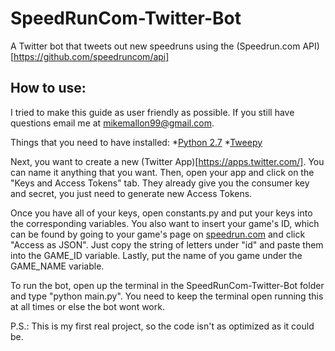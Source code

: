 # SpeedRunCom-Twitter-Bot
A Twitter bot that tweets out new speedruns using the (Speedrun.com API)[https://github.com/speedruncom/api]

## How to use:
I tried to make this guide as user friendly as possible. If you still have questions email me at mikemallon99@gmail.com.

Things that you need to have installed:
  *[Python 2.7](https://www.python.org/download/releases/2.7/)
  *[Tweepy](https://github.com/tweepy/tweepy)

Next, you want to create a new (Twitter App)[https://apps.twitter.com/]. You can name it anything that you want.
Then, open your app and click on the "Keys and Access Tokens" tab. They already give you the consumer key and secret,
you just need to generate new Access Tokens.

Once you have all of your keys, open constants.py and put your keys into the corresponding variables.
You also want to insert your game's ID, which can be found by going to your game's page on [speedrun.com](http://www.speedrun.com) and click "Access as JSON".
Just copy the string of letters under "id" and paste them into the GAME_ID variable. Lastly, put the name of you game under
the GAME_NAME variable.

To run the bot, open up the terminal in the SpeedRunCom-Twitter-Bot folder and type "python main.py". You need to keep
the terminal open running this at all times or else the bot wont work.

P.S.: This is my first real project, so the code isn't as optimized as it could be.
  
